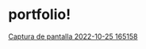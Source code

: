 # portfolio!

[Captura de pantalla 2022-10-25 165158](https://user-images.githubusercontent.com/81888574/197868779-a63690c1-ae93-42e8-a886-9aef8eed6f2f.png)
